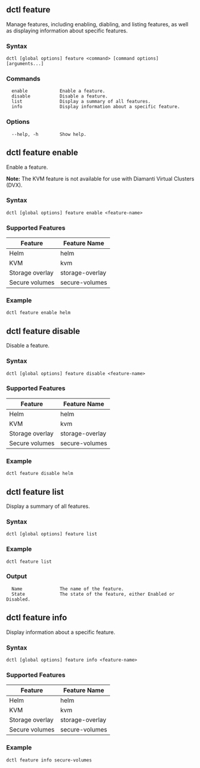 ## dctl feature

Manage features, including enabling, diabling, and listing features, as well as displaying information about specific features.

### Syntax

    dctl [global options] feature <command> [command options] [arguments...]
    
### Commands

```
  enable            Enable a feature.
  disable           Disable a feature.
  list              Display a summary of all features.
  info              Display information about a specific feature.
```

### Options

```
  --help, -h        Show help.
```

## dctl feature enable

Enable a feature.

**Note:** The KVM feature is not available for use with Diamanti Virtual Clusters (DVX).

### Syntax

    dctl [global options] feature enable <feature-name>
    
### Supported Features

| Feature  | Feature Name  |
|---|---|
| Helm  | helm  |
| KVM  | kvm  |
| Storage overlay  | storage-overlay  |
| Secure volumes  | secure-volumes  |
    
### Example

    dctl feature enable helm

## dctl feature disable

Disable a feature.

### Syntax

    dctl [global options] feature disable <feature-name>
    
### Supported Features

| Feature  | Feature Name  |
|---|---|
| Helm  | helm  |
| KVM  | kvm  |
| Storage overlay  | storage-overlay  |
| Secure volumes  | secure-volumes  |
    
### Example

    dctl feature disable helm

## dctl feature list

Display a summary of all features.

### Syntax
    dctl [global options] feature list

### Example

    dctl feature list

### Output

```
  Name              The name of the feature.
  State             The state of the feature, either Enabled or Disabled.
```

## dctl feature info

Display information about a specific feature.

### Syntax

    dctl [global options] feature info <feature-name>

### Supported Features

| Feature  | Feature Name  |
|---|---|
| Helm  | helm  |
| KVM  | kvm  |
| Storage overlay  | storage-overlay  |
| Secure volumes  | secure-volumes  |
    
### Example

    dctl feature info secure-volumes
